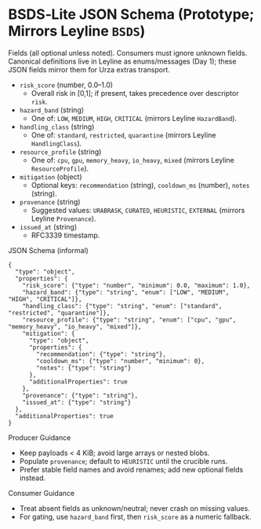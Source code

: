 # BSDS‑Lite JSON Schema (Prototype; Mirrors Leyline `BSDS`)

Fields (all optional unless noted). Consumers must ignore unknown fields. Canonical definitions live in Leyline as enums/messages (Day 1); these JSON fields mirror them for Urza extras transport.

- `risk_score` (number, 0.0–1.0)
  - Overall risk in [0,1]; if present, takes precedence over descriptor `risk`.
- `hazard_band` (string)
  - One of: `LOW`, `MEDIUM`, `HIGH`, `CRITICAL` (mirrors Leyline `HazardBand`).
- `handling_class` (string)
  - One of: `standard`, `restricted`, `quarantine` (mirrors Leyline `HandlingClass`).
- `resource_profile` (string)
  - One of: `cpu`, `gpu`, `memory_heavy`, `io_heavy`, `mixed` (mirrors Leyline `ResourceProfile`).
- `mitigation` (object)
  - Optional keys: `recommendation` (string), `cooldown_ms` (number), `notes` (string).
- `provenance` (string)
  - Suggested values: `URABRASK`, `CURATED`, `HEURISTIC`, `EXTERNAL` (mirrors Leyline `Provenance`).
- `issued_at` (string)
  - RFC3339 timestamp.

JSON Schema (informal)
```
{
  "type": "object",
  "properties": {
    "risk_score": {"type": "number", "minimum": 0.0, "maximum": 1.0},
    "hazard_band": {"type": "string", "enum": ["LOW", "MEDIUM", "HIGH", "CRITICAL"]},
    "handling_class": {"type": "string", "enum": ["standard", "restricted", "quarantine"]},
    "resource_profile": {"type": "string", "enum": ["cpu", "gpu", "memory_heavy", "io_heavy", "mixed"]},
    "mitigation": {
      "type": "object",
      "properties": {
        "recommendation": {"type": "string"},
        "cooldown_ms": {"type": "number", "minimum": 0},
        "notes": {"type": "string"}
      },
      "additionalProperties": true
    },
    "provenance": {"type": "string"},
    "issued_at": {"type": "string"}
  },
  "additionalProperties": true
}
```

Producer Guidance
- Keep payloads < 4 KiB; avoid large arrays or nested blobs.
- Populate `provenance`; default to `HEURISTIC` until the crucible runs.
- Prefer stable field names and avoid renames; add new optional fields instead.

Consumer Guidance
- Treat absent fields as unknown/neutral; never crash on missing values.
- For gating, use `hazard_band` first, then `risk_score` as a numeric fallback.
